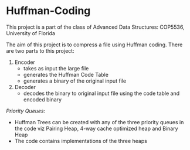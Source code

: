 # Huffman-Coding
This project is a part of the class of Advanced Data Structures: COP5536, University of Florida

The aim of this project is to compress a file using Huffman coding. 
There are two parts to this project:
1. Encoder
    - takes as input the large file 
    - generates the Huffman Code Table
    - generates a binary of the original input file
2. Decoder
    - decodes the binary to original input file using the code table and encoded binary
    
*Priority Queues:*
- Huffman Trees can be created with any of the three priority queues in the code viz Pairing Heap, 4-way cache optimized heap and Binary Heap
- The code contains implementations of the three heaps
